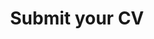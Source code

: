 ---
content_type: project
flavours:
- none
learning_outcomes:
prerequisites:
  hard: employability-sprint/cv
  soft: []
ready: true
story_points: 
submission_type: link
tags:
- employability
title: Submit your CV
---